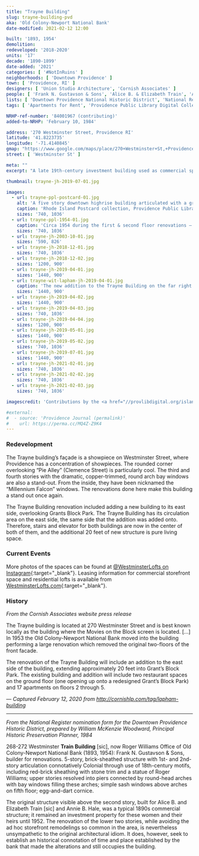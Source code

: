 ```yaml
---
title: "Trayne Building"
slug: trayne-building-pvd
aka: 'Old Colony-Newport National Bank'
date-modified: 2021-02-12 12:00

built: '1893, 1954'
demolition: 
redeveloped: '2018-2020'
units: '17'
decade: '1890-1899'
date-added: '2021'
categories: [ '#NotInRuins' ]
neighborhoods: [ 'Downtown Providence' ]
town: [ 'Providence, RI' ]
designers: [ 'Union Studio Architecture', 'Cornish Associates' ]
people: [ 'Frank N. Gustavson & Sons', 'Alice B. & Elizabeth Train', 'Annie B. Hale' ]
lists: [ 'Downtown Providence National Historic District', 'National Register of Historic Places' ]
tags: [ 'Apartments for Rent', 'Providence Public Library Digital Collections' ]

NRHP-ref-number: '84001967 (contributing)'
added-to-NRHP: 'February 10, 1984'

address: '270 Westminster Street, Providence RI'
latitude: '41.8223735'
longitude: '-71.4140845'
gmap: "https://www.google.com/maps/place/270+Westminster+St,+Providence,+RI+02903/@41.8223735,-71.4140845,18z/data=!4m5!3m4!1s0x89e44513834aa24d:0xb374c60a17006c04!8m2!3d41.8223735!4d-71.4129902"
street: [ 'Westminster St' ]

meta: ""
excerpt: "A late 19th-century investment building used as commercial space for over 100 years recently turned into residential upper floors."

thumbnail: trayne-jh-2019-07-01.jpg

images:
  - url: trayne-ppl-postcard-01.jpg
    alt: 'A five story downtown highrise building articulated with a ground-floor commercial space and a second story clad in brick with limestone-style accents. The third to fifth floors are clad in light tan beige brick with even lighter details and cornice. The windows on the front façade are set in two-story high vertical bands, with the two central bands topped with half-round windows.'
    caption: 'Rhode Island Postcard collection, Providence Public Library'
    sizes: '740, 1036'
  - url: trayne-ppl-1954-01.jpg
    caption: 'Circa 1954 during the first & second floor renovations — Rhode Island Postcard collection, Providence Public Library'
    sizes: '740, 1036'
  - url: trayne-jh-2003-10-01.jpg
    sizes: '590, 826'
  - url: trayne-jh-2018-12-01.jpg
    sizes: '740, 1036'
  - url: trayne-jh-2018-12-02.jpg
    sizes: '1200, 900'
  - url: trayne-jh-2019-04-01.jpg
    sizes: '1440, 900'
  - url: trayne-wit-lapham-jh-2019-04-01.jpg
    caption: 'The new addition to the Trayne Building on the far right — on the far left is the Lapham building with the shorter Wit Building in the middle.'
    sizes: '1440, 900'
  - url: trayne-jh-2019-04-02.jpg
    sizes: '1440, 900'
  - url: trayne-jh-2019-04-03.jpg
    sizes: '740, 1036'
  - url: trayne-jh-2019-04-04.jpg
    sizes: '1200, 900'
  - url: trayne-jh-2019-05-01.jpg
    sizes: '1440, 900'
  - url: trayne-jh-2019-05-02.jpg
    sizes: '740, 1036'
  - url: trayne-jh-2019-07-01.jpg
    sizes: '1440, 900'
  - url: trayne-jh-2021-02-01.jpg
    sizes: '740, 1036'
  - url: trayne-jh-2021-02-02.jpg
    sizes: '740, 1036'
  - url: trayne-jh-2021-02-03.jpg
    sizes: '740, 1036'

imagescredit: 'Contributions by the <a href="//provlibdigital.org/islandora/object/islandora%3A21482" target="_blank">Rhode Island Postcard collection</a> and the <a href="//provlibdigital.org/islandora/object/islandora%3A10171" target="_blank">Rhode Island Photo collection</a> at the Providence Public Library'

#external:
#  - source: 'Providence Journal (permalink)'
#    url: https://perma.cc/MQ4Z-Z9K4
---
```


### Redevelopment

The Trayne building’s façade is a showpiece on Westminster Street, where Providence has a concentration of showpieces. The rounded corner overlooking “Pie Alley” (Clemence Street) is particularly cool. The third and fourth stories with the dramatic, copper-trimmed, round arch bay windows are also a stand-out. From the inside, they have been nicknamed the “Millennium Falcon” windows. The renovations done here make this building a stand out once again. 

The Trayne Building renovation included adding a new building to its east side, overlooking Grants Block Park. The Trayne Building has its circulation area on the east side, the same side that the addition was added onto. Therefore, stairs and elevator for both buildings are now in the center of both of them, and the additional 20 feet of new structure is pure living space.  


### Current Events

More photos of the spaces can be found at [@WestminsterLofts on Instagram](//www.instagram.com/westminsterlofts/){:target="_blank"}. Leasing information for commercial storefront space and residential lofts is available from [WestminsterLofts.com](//westminsterlofts.com){:target="_blank"}.


### History

_From the Cornish Associates website press release_

The Trayne building is located at 270 Westminster Street and is best known locally as the building where the Movies on the Block screen is located. […] In 1953 the Old Colony-Newport National Bank moved into the building performing a large renovation which removed the original two-floors of the front facade.

The renovation of the Trayne Building will include an addition to the east side of the building, extending approximately 20 feet into Grant’s Block Park. The existing building and addition will include two restaurant spaces on the ground floor (one opening up onto a redesigned Grant’s Block Park) and 17 apartments on floors 2 through 5.

— _Captured February 12, 2020 from http://cornishlp.com/tag/lapham-building_

***

_From the National Register nomination form for the Downtown Providence Historic District, prepared by William McKenzie Woodward, Principal Historic Preservation Planner, 1984_

268-272 Westminster **Train Building** [sic], now Roger Williams Office of Old Colony-Newport National Bank (1893, 1954): Frank N. Gustavson & Sons, builder for renovations. 5-story, brick-sheathed structure with 1st- and 2nd-story articulation connotatively Colonial through use of 18th-century motifs, including red-brick sheathing with stone trim and a statue of Roger Williams; upper stories resolved into piers connected by round-head arches with bay windows filling these arches; simple sash windows above arches on fifth floor; egg-and-dart cornice. 

The original structure visible above the second story, built for Alice B. and Elizabeth Train [sic] and Annie B. Hale, was a typical 1890s commercial structure; it remained an investment property for these women and their heirs until 1952. The renovation of the lower two stories, while avoiding the ad hoc storefront remodelings so common in the area, is nevertheless unsympathetic to the original architectural idiom. It does, however, seek to establish an historical connotation of time and place established by the bank that made the alterations and still occupies the building.
